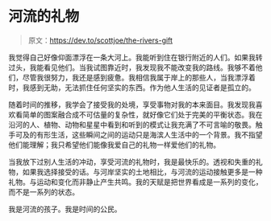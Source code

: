 # 河流的礼物

> 原文：<https://dev.to/scottjoe/the-rivers-gift>

我觉得自己好像仰面漂浮在一条大河上。我能听到住在银行附近的人们。如果我转过头，我能看见他们。当我试图靠近时，我发现我不能改变我的路线。我够不着他们，尽管我很努力，我还是感到疲惫。我相信我属于岸上的那些人，当我漂浮着时，我感到无助，无法抓住任何坚实的东西。作为他人生活的见证者是孤立的。

随着时间的推移，我学会了接受我的处境，享受事物对我的本来面目。我发现我喜欢看简单的图案融合成不可估量的复杂性，就好像它们处于完美的平衡状态。我在沿河的人、植物、动物和星星中看到和听到的模式让我充满了不可言喻的敬畏。触手可及的有形生活，这些瞬间之间的运动只是海滨人生活中的一个背景。我不指望他们能理解；我只希望他们能像我爱自己的礼物一样爱他们的礼物。

当我放下过别人生活的冲动，享受河流的礼物时，我是最快乐的。透视和失重的礼物，如果我选择接受的话。与河岸坚实的土地相比，与河流的运动接触更多是一种礼物。与运动和变化而非静止产生共鸣。我的天赋是把世界看成是一系列的变化，而不是一系列的状态。

我是河流的孩子。我是时间的公民。